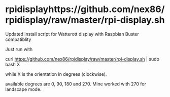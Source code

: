 # rpidisplayhttps://github.com/nex86/rpidisplay/raw/master/rpi-display.sh
Updated install script for Watterott display with Raspbian Buster compatiblity

Just run with

curl https://github.com/nex86/rpidisplay/raw/master/rpi-display.sh | sudo bash X

while X is the orientation in degrees (clockwise). 

available degrees are 0, 90, 180 and 270. Mine worked with 270 for landscape mode.
